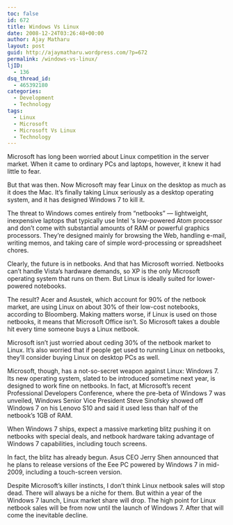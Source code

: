 ```yaml
---
toc: false
id: 672
title: Windows Vs Linux
date: 2008-12-24T03:26:48+00:00
author: Ajay Matharu
layout: post
guid: http://ajaymatharu.wordpress.com/?p=672
permalink: /windows-vs-linux/
ljID:
  - 136
dsq_thread_id:
  - 465392180
categories:
  - Development
  - Technology
tags:
  - Linux
  - Microsoft
  - Microsoft Vs Linux
  - Technology
---
```

<p style="text-align:left;">
  Microsoft has long been worried about Linux competition in the server market. When it came to ordinary PCs and laptops, however, it knew it had little to fear.
</p>

But that was then. Now Microsoft may fear Linux on the desktop as much as it does the Mac. It&#8217;s finally taking Linux seriously as a desktop operating system, and it has designed Windows 7 to kill it.

The threat to Windows comes entirely from &#8220;netbooks&#8221; &#8212; lightweight, inexpensive laptops that typically use Intel &#8216;s low-powered Atom processor and don&#8217;t come with substantial amounts of RAM or powerful graphics processors. They&#8217;re designed mainly for browsing the Web, handling e-mail, writing memos, and taking care of simple word-processing or spreadsheet chores.

Clearly, the future is in netbooks. And that has Microsoft worried. Netbooks can&#8217;t handle Vista&#8217;s hardware demands, so XP is the only Microsoft operating system that runs on them. But Linux is ideally suited for lower-powered notebooks.

The result? Acer and Asustek, which account for 90% of the netbook market, are using Linux on about 30% of their low-cost notebooks, according to Bloomberg. Making matters worse, if Linux is used on those netbooks, it means that Microsoft Office isn&#8217;t. So Microsoft takes a double hit every time someone buys a Linux netbook.

Microsoft isn&#8217;t just worried about ceding 30% of the netbook market to Linux. It&#8217;s also worried that if people get used to running Linux on netbooks, they&#8217;ll consider buying Linux on desktop PCs as well.

Microsoft, though, has a not-so-secret weapon against Linux: Windows 7. Its new operating system, slated to be introduced sometime next year, is designed to work fine on netbooks. In fact, at Microsoft&#8217;s recent Professional Developers Conference, where the pre-beta of Windows 7 was unveiled, Windows Senior Vice President Steve Sinofsky showed off Windows 7 on his Lenovo S10 and said it used less than half of the netbook&#8217;s 1GB of RAM.

When Windows 7 ships, expect a massive marketing blitz pushing it on netbooks with special deals, and netbook hardware taking advantage of Windows 7 capabilities, including touch screens.

In fact, the blitz has already begun. Asus CEO Jerry Shen announced that he plans to release versions of the Eee PC powered by Windows 7 in mid-2009, including a touch-screen version.

Despite Microsoft&#8217;s killer instincts, I don&#8217;t think Linux netbook sales will stop dead. There will always be a niche for them. But within a year of the Windows 7 launch, Linux market share will drop. The high point for Linux netbook sales will be from now until the launch of Windows 7. After that will come the inevitable decline.

<p style="text-align:center;">
